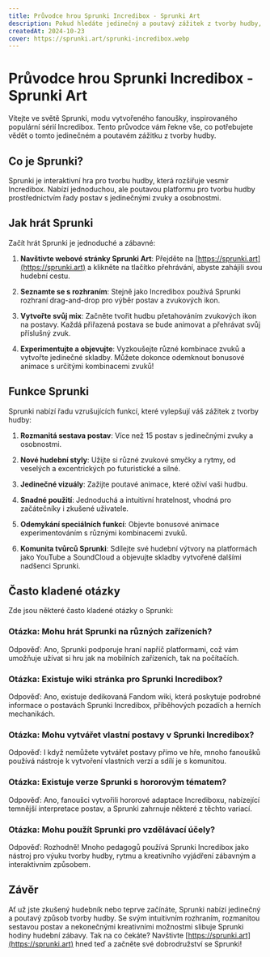 ```yaml
---
title: Průvodce hrou Sprunki Incredibox - Sprunki Art
description: Pokud hledáte jedinečný a poutavý zážitek z tvorby hudby, vyzkoušejte hru Sprunki, mod vytvořený fanoušky na základě populární série Incredibox.
createdAt: 2024-10-23
cover: https://sprunki.art/sprunki-incredibox.webp
---
```


# Průvodce hrou Sprunki Incredibox - Sprunki Art

Vítejte ve světě Sprunki, modu vytvořeného fanoušky, inspirovaného populární sérií Incredibox. Tento průvodce vám řekne vše, co potřebujete vědět o tomto jedinečném a poutavém zážitku z tvorby hudby.

## Co je Sprunki?

Sprunki je interaktivní hra pro tvorbu hudby, která rozšiřuje vesmír Incredibox. Nabízí jednoduchou, ale poutavou platformu pro tvorbu hudby prostřednictvím řady postav s jedinečnými zvuky a osobnostmi.

## Jak hrát Sprunki

Začít hrát Sprunki je jednoduché a zábavné:

1. **Navštivte webové stránky Sprunki Art**: Přejděte na [https://sprunki.art](https://sprunki.art) a klikněte na tlačítko přehrávání, abyste zahájili svou hudební cestu.

2. **Seznamte se s rozhraním**: Stejně jako Incredibox používá Sprunki rozhraní drag-and-drop pro výběr postav a zvukových ikon.

3. **Vytvořte svůj mix**: Začněte tvořit hudbu přetahováním zvukových ikon na postavy. Každá přiřazená postava se bude animovat a přehrávat svůj příslušný zvuk.

4. **Experimentujte a objevujte**: Vyzkoušejte různé kombinace zvuků a vytvořte jedinečné skladby. Můžete dokonce odemknout bonusové animace s určitými kombinacemi zvuků!

## Funkce Sprunki

Sprunki nabízí řadu vzrušujících funkcí, které vylepšují váš zážitek z tvorby hudby:

1. **Rozmanitá sestava postav**: Více než 15 postav s jedinečnými zvuky a osobnostmi.

2. **Nové hudební styly**: Užijte si různé zvukové smyčky a rytmy, od veselých a excentrických po futuristické a silné.

3. **Jedinečné vizuály**: Zažijte poutavé animace, které oživí vaši hudbu.

4. **Snadné použití**: Jednoduchá a intuitivní hratelnost, vhodná pro začátečníky i zkušené uživatele.

5. **Odemykání speciálních funkcí**: Objevte bonusové animace experimentováním s různými kombinacemi zvuků.

6. **Komunita tvůrců Sprunki**: Sdílejte své hudební výtvory na platformách jako YouTube a SoundCloud a objevujte skladby vytvořené dalšími nadšenci Sprunki.

## Často kladené otázky

Zde jsou některé často kladené otázky o Sprunki:

### Otázka: Mohu hrát Sprunki na různých zařízeních?
Odpověď: Ano, Sprunki podporuje hraní napříč platformami, což vám umožňuje užívat si hru jak na mobilních zařízeních, tak na počítačích.

### Otázka: Existuje wiki stránka pro Sprunki Incredibox?
Odpověď: Ano, existuje dedikovaná Fandom wiki, která poskytuje podrobné informace o postavách Sprunki Incredibox, příběhových pozadích a herních mechanikách.

### Otázka: Mohu vytvářet vlastní postavy v Sprunki Incredibox?
Odpověď: I když nemůžete vytvářet postavy přímo ve hře, mnoho fanoušků používá nástroje k vytvoření vlastních verzí a sdílí je s komunitou.

### Otázka: Existuje verze Sprunki s hororovým tématem?
Odpověď: Ano, fanoušci vytvořili hororové adaptace Incrediboxu, nabízející temnější interpretace postav, a Sprunki zahrnuje některé z těchto variací.

### Otázka: Mohu použít Sprunki pro vzdělávací účely?
Odpověď: Rozhodně! Mnoho pedagogů používá Sprunki Incredibox jako nástroj pro výuku tvorby hudby, rytmu a kreativního vyjádření zábavným a interaktivním způsobem.

## Závěr

Ať už jste zkušený hudebník nebo teprve začínáte, Sprunki nabízí jedinečný a poutavý způsob tvorby hudby. Se svým intuitivním rozhraním, rozmanitou sestavou postav a nekonečnými kreativními možnostmi slibuje Sprunki hodiny hudební zábavy. Tak na co čekáte? Navštivte [https://sprunki.art](https://sprunki.art) hned teď a začněte své dobrodružství se Sprunki!

